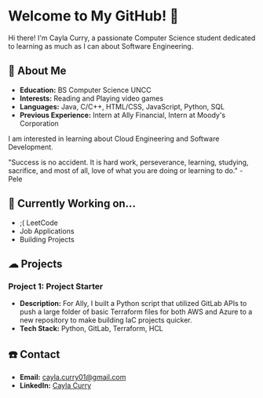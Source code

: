 # Welcome to My GitHub! 👋

Hi there! I'm Cayla Curry, a passionate Computer Science student dedicated to learning as much as I can about Software Engineering.

## 👤 About Me

- **Education:** BS Computer Science UNCC
- **Interests:** Reading and Playing video games
- **Languages:** Java, C/C++, HTML/CSS, JavaScript, Python, SQL
- **Previous Experience:** Intern at Ally Financial, Intern at Moody's Corporation

I am interested in learning about Cloud Engineering and Software Development. 

"Success is no accident. It is hard work, perseverance, learning, studying, sacrifice, and most of all, love of what you are doing or learning to do." -Pele

## 🔨 Currently Working on...
- ;( LeetCode
- Job Applications
- Building Projects

## ☁ Projects

### Project 1: Project Starter
- **Description:** For Ally, I built a Python script that utilized GitLab APIs to push a large folder of basic Terraform files for both AWS and Azure to a new repository to make building IaC projects quicker. 
- **Tech Stack:** Python, GitLab, Terraform, HCL 

## ☎️ Contact
- **Email:** cayla.curry01@gmail.com
- **LinkedIn:** [Cayla Curry](https://www.linkedin.com/in/caylacurry/)

